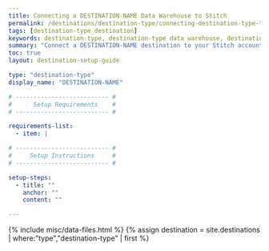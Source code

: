 ```yaml
---
title: Connecting a DESTINATION-NAME Data Warehouse to Stitch
permalink: /destinations/destination-type/connecting-destination-type-to-stitch
tags: [destination-type_destination]
keywords: destination-type, destination-type data warehouse, destination-type data warehouse, destination-type etl, etl to destination-type, destination-type destination
summary: "Connect a DESTINATION-NAME destination to your Stitch account."
toc: true
layout: destination-setup-guide

type: "destination-type"
display_name: "DESTINATION-NAME"

# -------------------------- #
#      Setup Requirements    #
# -------------------------- #

requirements-list:
  - item: |

# -------------------------- #
#     Setup Instructions     #
# -------------------------- #

setup-steps:
  - title: ""
    anchor: ""
    content: ""

---
```

{% include misc/data-files.html %}
{% assign destination = site.destinations | where:"type","destination-type" | first %}